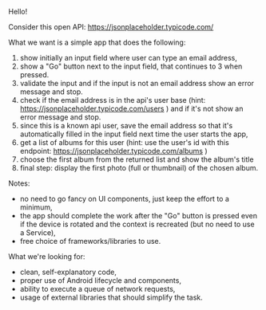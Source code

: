 Hello!

Consider this open API: https://jsonplaceholder.typicode.com/

What we want is a simple app that does the following:
  1. show initially an input field where user can type an email address,
  2. show a "Go" button next to the input field, that continues to 3 when pressed.
  3. validate the input and if the input is not an email address show an error message and stop.
  4. check if the email address is in the api's user base (hint: https://jsonplaceholder.typicode.com/users ) and if it's not show an error message and stop.
  5. since this is a known api user, save the email address so that it's automatically filled in the input field next time the user starts the app,
  6. get a list of albums for this user (hint: use the user's id with this endpoint: https://jsonplaceholder.typicode.com/albums )
  7. choose the first album from the returned list and show the album's title
  8. final step: display the first photo (full or thumbnail) of the chosen album.

Notes:
- no need to go fancy on UI components, just keep the effort to a minimum,
- the app should complete the work after the "Go" button is pressed even if the device is rotated and the context is recreated (but no need to use a Service),
- free choice of frameworks/libraries to use.

What we're looking for:
- clean, self-explanatory code,
- proper use of Android lifecycle and components,
- ability to execute a queue of network requests,
- usage of external libraries that should simplify the task.

